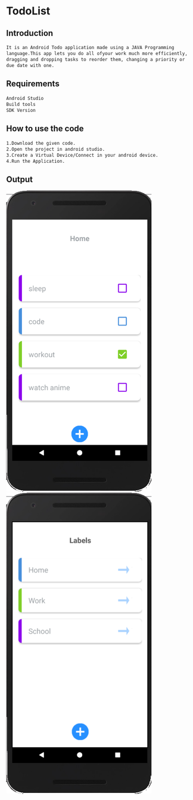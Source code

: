 # TodoList

## Introduction
```
It is an Android Todo application made using a JAVA Programming language.This app lets you do all ofyour work much more efficiently, dragging and dropping tasks to reorder them, changing a priority or due date with one.
```

## Requirements
```
Android Studio 
Build tools
SDK Version
```

## How to use the code
```
1.Download the given code.
2.Open the project in android studio.
3.Create a Virtual Device/Connect in your android device.
4.Run the Application.
```
## Output

![](images/image1.png)
![](images/image2.png)